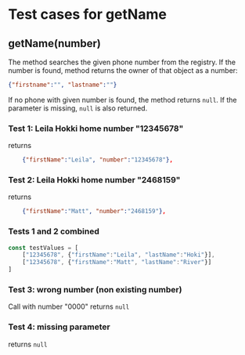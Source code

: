 # Test cases for getName

## **getName(number)**

The method searches the given phone number from the registry. If the number is found, method returns the owner of that object as a number:

```json
{"firstname":"", "lastname":""}
```

If no phone with given number is found, the method returns `null`.
If the parameter is missing, `null` is also returned.

### Test 1: Leila Hokki home number "12345678"
returns
```json
    {"firstName":"Leila", "number":"12345678"},
```

### Test 2: Leila Hokki home number "2468159"
returns
```json
    {"firstName":"Matt", "number":"2468159"},
```

### Tests 1 and 2 combined
```js
const testValues = [
    ["12345678", {"firstName":"Leila", "lastName":"Hoki"}],
    ["12345678", {"firstName":"Matt", "lastName":"River"}]
]
```

### Test 3: wrong number (non existing number)
Call with number "0000"
returns `null`

### Test 4: missing parameter
returns `null`